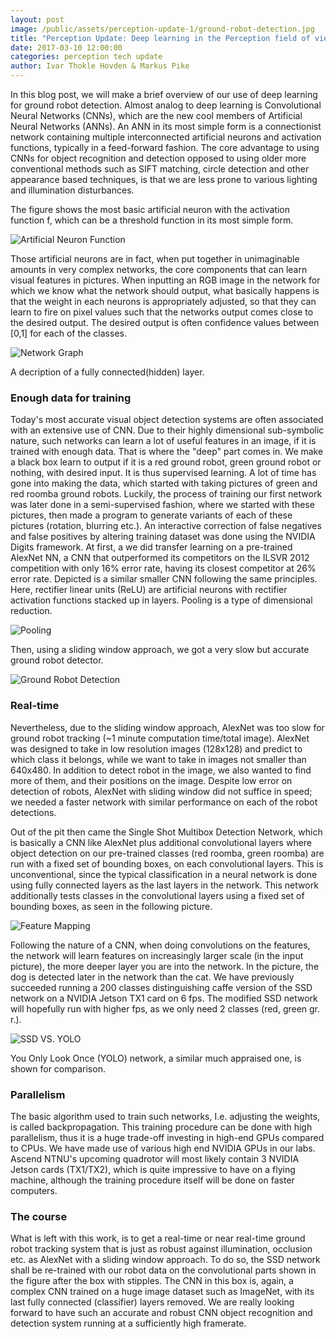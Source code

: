 ```yaml
---
layout: post
image: /public/assets/perception-update-1/ground-robot-detection.jpg
title: "Perception Update: Deep learning in the Perception field of view"
date: 2017-03-10 12:00:00
categories: perception tech update
author: Ivar Thokle Hovden & Markus Pike
---
```

In this blog post, we will make a brief overview of our use of deep learning for ground robot detection. Almost analog to deep learning is Convolutional Neural Networks (CNNs), which are the new cool members of Artificial Neural Networks (ANNs). An ANN in its most simple form is a connectionist network containing multiple interconnected artificial neurons and activation functions, typically in a feed-forward fashion. The core advantage to using CNNs for object recognition and detection opposed to using older more conventional methods such as SIFT matching, circle detection and other appearance based techniques, is that we are less prone to various lighting and illumination disturbances.

The figure shows the most basic artificial neuron with the activation function f, which can be a threshold function in its most simple form.

![Artificial Neuron Function](/public/assets/perception-update-1/function.jpg)

Those artificial neurons are in fact, when put together in unimaginable amounts in very complex networks, the core components that can learn visual features in pictures. When inputting an RGB image in the network for which we know what the network should output, what basically happens is that the weight in each neurons is appropriately adjusted, so that they can learn to fire on pixel values such that the networks output comes close to the desired output. The desired output is often confidence values between [0,1] for each of the classes.

![Network Graph](/public/assets/perception-update-1/network-graph.jpg)
<figcaption>A decription of a fully connected(hidden) layer.</figcaption>

### Enough data for training

Today's most accurate visual object detection systems are often associated with an extensive use of CNN. Due to their highly dimensional sub-symbolic nature, such networks can learn a lot of useful features in an image, if it is trained with enough data. That is where the "deep" part comes in. We make a black box learn to output if it is a red ground robot, green ground robot or nothing, with desired input. It is thus supervised learning. A lot of time has gone into making the data, which started with taking pictures of green and red roomba ground robots. Luckily, the process of training our first network was later done in a semi-supervised fashion, where we started with these pictures, then made a program to generate variants of each of these pictures (rotation, blurring etc.). An interactive correction of false negatives and false positives by altering training dataset was done using the NVIDIA Digits framework. At first, a we did transfer learning on a pre-trained AlexNet NN, a CNN that outperformed its competitors on the ILSVR 2012 competition with only 16% error rate, having its closest competitor at 26% error rate. Depicted is a similar smaller CNN following the same principles. Here, rectifier linear units (ReLU) are artificial neurons with rectifier activation functions stacked up in layers. Pooling is a type of dimensional reduction.

![Pooling](/public/assets/perception-update-1/pooling.jpg)

Then, using a sliding window approach, we got a very slow but accurate ground robot detector.

![Ground Robot Detection](/public/assets/perception-update-1/ground-robot-detection.jpg)

### Real-time

Nevertheless, due to the sliding window approach, AlexNet was too slow for ground robot tracking (~1 minute computation time/total image). AlexNet was designed to take in low resolution images (128x128) and predict to which class it belongs, while we want to take in images not smaller than 640x480. In addition to detect robot in the image, we also wanted to find more of them, and their positions on the image. Despite low error on detection of robots, AlexNet with sliding window did not suffice in speed; we needed a faster network with similar performance on each of the robot detections.

Out of the pit then came the Single Shot Multibox Detection Network, which is basically a CNN like AlexNet plus additional convolutional layers where object detection on our pre-trained classes (red roomba, green roomba) are run with a fixed set of bounding boxes, on each convolutional layers. This is unconventional, since the typical classification in a neural network is done using fully connected layers as the last layers in the network. This network additionally tests classes in the convolutional layers using a fixed set of bounding boxes, as seen in the following picture.

![Feature Mapping](/public/assets/perception-update-1/feature-mapping.jpg)

Following the nature of a CNN, when doing convolutions on the features, the network will learn features on increasingly larger scale (in the input picture), the more deeper layer you are into the network. In the picture, the dog is detected later in the network than the cat. We have previously succeeded running a 200 classes distinguishing caffe version of the SSD network on a NVIDIA Jetson TX1 card on 6 fps. The modified SSD network will hopefully run with higher fps, as we only need 2 classes (red, green gr. r.).

![SSD VS. YOLO](/public/assets/perception-update-1/ssd-vs-yolo.jpg)
<figcaption>You Only Look Once (YOLO) network, a similar much appraised one, is shown for comparison.</figcaption>

### Parallelism

The basic algorithm used to train such networks, I.e. adjusting the weights, is called backpropagation. This training procedure can be done with high parallelism, thus it is a huge trade-off investing in high-end GPUs compared to CPUs. We have made use of various high end NVIDIA GPUs in our labs. Ascend NTNU's upcoming quadrotor will most likely contain 3 NVIDIA Jetson cards (TX1/TX2), which is quite impressive to have on a flying machine, although the training procedure itself will be done on faster computers.

### The course

What is left with this work, is to get a real-time or near real-time ground robot tracking system that is just as robust against illumination, occlusion etc. as AlexNet with a sliding window approach. To do so, the SSD network shall be re-trained with our robot data on the convolutional parts shown in the figure after the box with stipples. The CNN in this box is, again, a complex CNN trained on a huge image dataset such as ImageNet, with its last fully connected (classifier) layers removed. We are really looking forward to have such an accurate and robust CNN object recognition and detection system running at a sufficiently high framerate.
